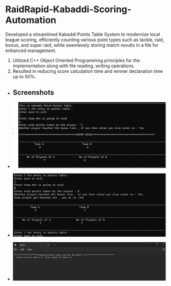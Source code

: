 
# RaidRapid-Kabaddi-Scoring-Automation

Developed a streamlined Kabaddi Points Table System to modernize local league scoring, efficiently counting various point types such as
tackle, raid, bonus, and super raid, while seamlessly storing match results in a file for enhanced management.
1. Utilized C++ Object Oriented Programming principles for the implementation along with file reading, writing operations.
2. Resulted in reducing score calculation time and winner declaration time up to 50%.

- ## Screenshots

- ![Screenshot Image](Screenshots/RapidRaid1.png)

- ![Screenshot Image](Screenshots/RapidRaid2.png)
 
- ![Screenshot Image](Screenshots/RapidRaid3.png)
